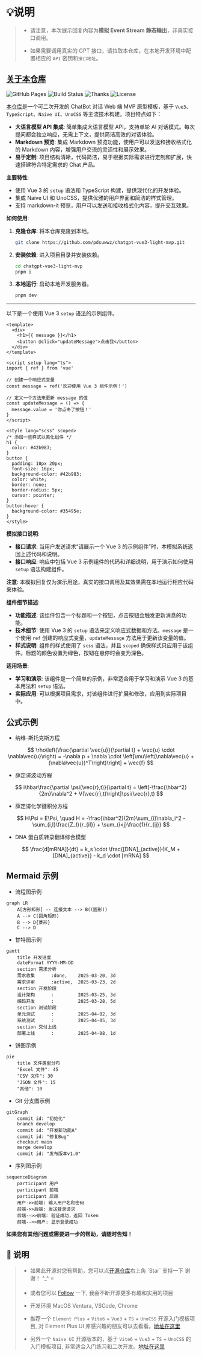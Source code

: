 # **💡说明**

> - 请注意，本次展示回复内容为**模拟 Event Stream 静态输出**，非真实接口调用。
>
>- 如果需要调用真实的 GPT 接口，请拉取本仓库，在本地开发环境中配置相应的 `API` 密钥和`接口地址`。

## <a target="_blank" href="https://github.com/pdsuwwz/chatgpt-vue3-light-mvp">关于本仓库</a>

![GitHub Pages](https://img.shields.io/badge/gh--pages-passing-brightgreen)
![Build Status](https://img.shields.io/badge/build-passing-brightgreen)
![Thanks](https://img.shields.io/badge/thanks-%E2%9D%A4-pink)
![License](https://img.shields.io/badge/license-MIT-blue)


<a target="_blank" href="https://github.com/pdsuwwz/chatgpt-vue3-light-mvp">本仓库</a>是一个可二次开发的 ChatBot 对话 Web 端 MVP 原型模板，基于 `Vue3`、`TypeScript`、`Naive UI`、`UnoCSS` 等主流技术构建。项目特点如下：

- **大语言模型 API 集成**: 简单集成大语言模型 API，支持单轮 AI 对话模式。每次提问都会独立响应，无需上下文，提供简洁高效的对话体验。
- **Markdown 预览**: 集成 Markdown 预览功能，使用户可以发送和接收格式化的 Markdown 内容，增强用户交流的灵活性和展示效果。
- **易于定制**: 项目结构清晰，代码简洁，易于根据实际需求进行定制和扩展，快速搭建符合特定需求的 Chat 产品。

**主要特性**:
- 使用 Vue 3 的 `setup` 语法和 TypeScript 构建，提供现代化的开发体验。
- 集成 Naive UI 和 UnoCSS，提供优雅的用户界面和简洁的样式管理。
- 支持 markdown-it 预览，用户可以发送和接收格式化内容，提升交互效果。

**如何使用**:
1. **克隆仓库**: 将本仓库克隆到本地。
    ```bash
    git clone https://github.com/pdsuwwz/chatgpt-vue3-light-mvp.git
    ```
2. **安装依赖**: 进入项目目录并安装依赖。
    ```bash
    cd chatgpt-vue3-light-mvp
    pnpm i
    ```
3. **本地运行**: 启动本地开发服务器。
    ```bash
    pnpm dev
    ```
---


以下是一个使用 Vue 3 `setup` 语法的示例组件。


```vue
<template>
  <div>
    <h1>{{ message }}</h1>
    <button @click="updateMessage">点击我</button>
  </div>
</template>

<script setup lang="ts">
import { ref } from 'vue'

// 创建一个响应式变量
const message = ref('欢迎使用 Vue 3 组件示例！')

// 定义一个方法来更新 message 的值
const updateMessage = () => {
  message.value = '你点击了按钮！'
}
</script>

<style lang="scss" scoped>
/* 添加一些样式以美化组件 */
h1 {
  color: #42b983;
}
button {
  padding: 10px 20px;
  font-size: 16px;
  background-color: #42b983;
  color: white;
  border: none;
  border-radius: 5px;
  cursor: pointer;
}
button:hover {
  background-color: #35495e;
}
</style>
```

**模拟接口说明**:  
- **接口请求**: 当用户发送请求“请展示一个 Vue 3 的示例组件”时，本模拟系统返回上述代码和说明。
- **接口响应**: 响应中包括 Vue 3 示例组件的代码和详细说明，用于演示如何使用 `setup` 语法构建组件。

**注意**: 本模拟回复仅为演示用途，真实的接口调用及其效果需在本地运行相应代码来体验。


**组件细节描述**:  
- **功能描述**: 该组件包含一个标题和一个按钮，点击按钮会触发更新消息的功能。
- **技术细节**: 使用 Vue 3 的 `setup` 语法来定义响应式数据和方法。`message` 是一个使用 `ref` 创建的响应式变量，`updateMessage` 方法用于更新该变量的值。
- **样式说明**: 组件的样式使用了 `scss` 语法，并且 `scoped` 确保样式只应用于该组件。标题的颜色设置为绿色，按钮在悬停时会变为深色。

**适用场景**:  
- **学习和演示**: 该组件是一个简单的示例，非常适合用于学习和演示 Vue 3 的基本用法和 `setup` 语法。
- **实际应用**: 可以根据项目需求，对该组件进行扩展和修改，应用到实际项目中。


## 公式示例

* 纳维-斯托克斯方程

$$
\rho\left(\frac{\partial \vec{u}}{\partial t} + \vec{u} \cdot \nabla\vec{u}\right) = -\nabla p + \nabla \cdot \left[\mu\left(\nabla\vec{u} + (\nabla\vec{u})^T\right)\right] + \vec{f}
$$

* 薛定谔波动方程

$$
i\hbar\frac{\partial \psi(\vec{r},t)}{\partial t} = \left[-\frac{\hbar^2}{2m}\nabla^2 + V(\vec{r},t)\right]\psi(\vec{r},t)
$$

* 薛定谔化学键积分方程

$$
H\Psi = E\Psi, \quad H = -\frac{\hbar^2}{2m}\sum_{i}\nabla_i^2 - \sum_{i,I}\frac{Z_I}{r_{iI}} + \sum_{i<j}\frac{1}{r_{ij}}
$$

* DNA 蛋白质转录翻译综合模型

$$
\frac{d[mRNA]}{dt} = k_s \cdot \frac{[DNA]_{active}}{K_M + [DNA]_{active}} - k_d \cdot [mRNA]
$$


## Mermaid 示例

* 流程图示例

```mermaid
graph LR
    A[方形矩形] -- 连接文本 --> B((圆形))
    A --> C(圆角矩形)
    B --> D{菱形}
    C --> D
```

* 甘特图示例

```mermaid
gantt
    title 开发进度
    dateFormat YYYY-MM-DD
    section 需求分析
    需求收集      :done,    2025-03-20, 3d
    需求评审      :active,  2025-03-23, 2d
    section 开发阶段
    设计架构      :         2025-03-25, 3d
    编码开发      :         2025-03-28, 5d
    section 测试阶段
    单元测试      :         2025-04-02, 3d
    系统测试      :         2025-04-05, 3d
    section 交付上线
    部署上线      :         2025-04-08, 1d
```

* 饼图示例

```mermaid
pie
    title 文件类型分布
    "Excel 文件": 45
    "CSV 文件": 30
    "JSON 文件": 15
    "其他": 10
```

* Git 分支图示例

```mermaid
gitGraph
    commit id: "初始化"
    branch develop
    commit id: "开发新功能A"
    commit id: "修复Bug"
    checkout main
    merge develop
    commit id: "发布版本v1.0"
```

* 序列图示例

```mermaid
sequenceDiagram
    participant 用户
    participant 前端
    participant 后端
    用户->>前端: 输入用户名和密码
    前端->>后端: 发送登录请求
    后端-->>前端: 验证成功，返回 Token
    前端-->>用户: 显示登录成功
```

**如果您有其他问题或需要进一步的帮助，请随时告知！**

## 🌹 说明

> * 如果此开源对您有帮助，您可以点<a target="_blank" href="https://github.com/pdsuwwz/chatgpt-vue3-light-mvp">开源仓库</a>右上角 \`Star\` 支持一下 谢谢！ ^_^ ⭐️
>
> * 或者您可以 <a target="_blank" href="https://github.com/pdsuwwz">Follow</a> 一下, 我会不断开源更多有趣和实用的项目
>
> * 开发环境 MacOS Ventura, VSCode, Chrome
>
> * 推荐一个 `Element Plus` + `Vite6` + `Vue3` + `TS` + `UnoCSS` 开源入门模板项目, 对 Element Plus UI 库感兴趣的朋友可以去看看。<a target="_blank" href="https://github.com/pdsuwwz/vite-ts-starter">地址在这里</a>
>
> * 另外一个 `Naive UI` 开源版本的，基于 `Vite6` + `Vue3` + `TS` + `UnoCSS` 的入门模板项目, 非常适合入门练习和二次开发。<a target="_blank" href="https://github.com/pdsuwwz/vue3-tab-demo">地址在这里</a>
